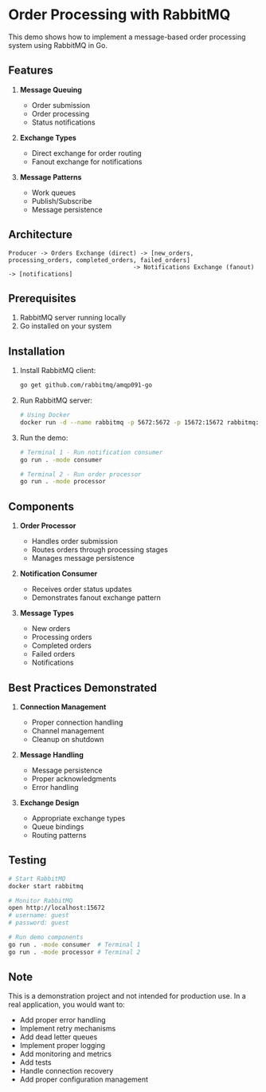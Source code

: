 # Order Processing with RabbitMQ

This demo shows how to implement a message-based order processing system using RabbitMQ in Go.

## Features

1. **Message Queuing**
   - Order submission
   - Order processing
   - Status notifications

2. **Exchange Types**
   - Direct exchange for order routing
   - Fanout exchange for notifications

3. **Message Patterns**
   - Work queues
   - Publish/Subscribe
   - Message persistence

## Architecture

```
Producer -> Orders Exchange (direct) -> [new_orders, processing_orders, completed_orders, failed_orders]
                                   -> Notifications Exchange (fanout) -> [notifications]
```

## Prerequisites

1. RabbitMQ server running locally
2. Go installed on your system

## Installation

1. Install RabbitMQ client:
   ```bash
   go get github.com/rabbitmq/amqp091-go
   ```

2. Run RabbitMQ server:
   ```bash
   # Using Docker
   docker run -d --name rabbitmq -p 5672:5672 -p 15672:15672 rabbitmq:management
   ```

3. Run the demo:
   ```bash
   # Terminal 1 - Run notification consumer
   go run . -mode consumer

   # Terminal 2 - Run order processor
   go run . -mode processor
   ```

## Components

1. **Order Processor**
   - Handles order submission
   - Routes orders through processing stages
   - Manages message persistence

2. **Notification Consumer**
   - Receives order status updates
   - Demonstrates fanout exchange pattern

3. **Message Types**
   - New orders
   - Processing orders
   - Completed orders
   - Failed orders
   - Notifications

## Best Practices Demonstrated

1. **Connection Management**
   - Proper connection handling
   - Channel management
   - Cleanup on shutdown

2. **Message Handling**
   - Message persistence
   - Proper acknowledgments
   - Error handling

3. **Exchange Design**
   - Appropriate exchange types
   - Queue bindings
   - Routing patterns

## Testing

```bash
# Start RabbitMQ
docker start rabbitmq

# Monitor RabbitMQ
open http://localhost:15672
# username: guest
# password: guest

# Run demo components
go run . -mode consumer  # Terminal 1
go run . -mode processor # Terminal 2
```

## Note

This is a demonstration project and not intended for production use. In a real application, you would want to:

- Add proper error handling
- Implement retry mechanisms
- Add dead letter queues
- Implement proper logging
- Add monitoring and metrics
- Add tests
- Handle connection recovery
- Add proper configuration management

